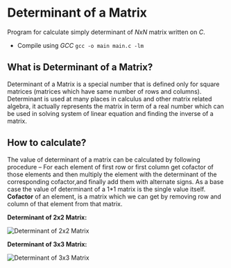 # Determinant of a Matrix

Program for calculate simply determinant of _NxN_ matrix written on *C*.

* Compile using *GCC* ```gcc -o main main.c -lm```

## What is Determinant of a Matrix?

Determinant of a Matrix is a special number that is defined only for square matrices (matrices which have same number of rows and columns). 
Determinant is used at many places in calculus and other matrix related algebra, 
it actually represents the matrix in term of a real number which can be used in solving system of linear equation and finding the inverse of a matrix.

## How to calculate?

The value of determinant of a matrix can be calculated by following procedure –
For each element of first row or first column get cofactor of those elements and then multiply the element with the determinant of the corresponding cofactor,and finally add them with alternate signs. 
As a base case the value of determinant of a 1*1 matrix is the single value itself.
**Cofactor** of an element, is a matrix which we can get by removing row and column of that element from that matrix.

**Determinant of 2x2 Matrix:**

![Determinant of 2x2 Matrix](http://csyntax.net/img/matrix/det2x2.svg)

**Determinant of 3x3 Matrix:**

![Determinant of 3x3 Matrix](http://csyntax.net/img/matrix/det3x3.svg)